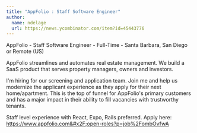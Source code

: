 ```yaml
---
title: "AppFolio : Staff Software Engineer"
author:
  name: ndelage
  url: https://news.ycombinator.com/item?id=45443776
---
```

AppFolio - Staff Software Engineer - Full-Time - Santa Barbara, San Diego or Remote (US)

AppFolio streamlines and automates real estate management. We build a SaaS product that serves property managers, owners and investors.

I&#x27;m hiring for our screening and application team. Join me and help us modernize the applicant experience as they apply for their next home&#x2F;apartment. This is the top of funnel for AppFolio&#x27;s primary customers and has a major impact in their ability to fill vacancies with trustworthy tenants.

Staff level experience with React, Expo, Rails preferred. Apply here: <a href="https:&#x2F;&#x2F;www.appfolio.com&#x2F;open-roles?p=job%2FombOvfwA" rel="nofollow">https:&#x2F;&#x2F;www.appfolio.com&#x2F;open-roles?p=job%2FombOvfwA</a>
<JobApplication />
